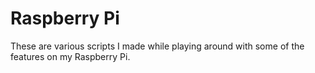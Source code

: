 Raspberry Pi
============

These are various scripts I made while playing around with some of the features
on my Raspberry Pi.
